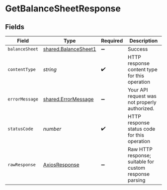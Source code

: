 # GetBalanceSheetResponse


## Fields

| Field                                                        | Type                                                         | Required                                                     | Description                                                  |
| ------------------------------------------------------------ | ------------------------------------------------------------ | ------------------------------------------------------------ | ------------------------------------------------------------ |
| `balanceSheet`                                               | [shared.BalanceSheet1](../../models/shared/balancesheet1.md) | :heavy_minus_sign:                                           | Success                                                      |
| `contentType`                                                | *string*                                                     | :heavy_check_mark:                                           | HTTP response content type for this operation                |
| `errorMessage`                                               | [shared.ErrorMessage](../../models/shared/errormessage.md)   | :heavy_minus_sign:                                           | Your API request was not properly authorized.                |
| `statusCode`                                                 | *number*                                                     | :heavy_check_mark:                                           | HTTP response status code for this operation                 |
| `rawResponse`                                                | [AxiosResponse](https://axios-http.com/docs/res_schema)      | :heavy_minus_sign:                                           | Raw HTTP response; suitable for custom response parsing      |